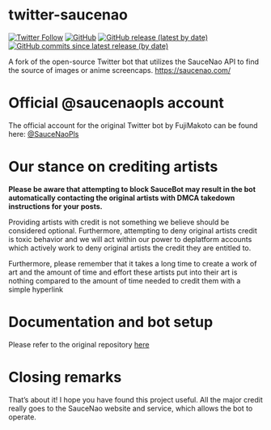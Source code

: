 # twitter-saucenao
[![Twitter Follow](https://img.shields.io/twitter/follow/saucenaopls)](https://twitter.com/saucenaopls) [![GitHub](https://img.shields.io/github/license/FujiMakoto/twitter-saucenao)](https://github.com/FujiMakoto/twitter-saucenao/blob/master/LICENSE) [![GitHub release (latest by date)](https://img.shields.io/github/v/release/fujimakoto/twitter-saucenao)](https://github.com/FujiMakoto/twitter-saucenao/releases) [![GitHub commits since latest release (by date)](https://img.shields.io/github/commits-since/fujimakoto/twitter-saucenao/latest)](https://github.com/FujiMakoto/twitter-saucenao/releases)

A fork of the open-source Twitter bot that utilizes the SauceNao API to find the source of images or anime screencaps.
https://saucenao.com/

# Official @saucenaopls account
The official account for the original Twitter bot by FujiMakoto can be found here: [@SauceNaoPls](https://twitter.com/saucenaopls)

# Our stance on crediting artists
**Please be aware that attempting to block SauceBot may result in the bot automatically contacting the original artists with DMCA takedown instructions for your posts.**

Providing artists with credit is not something we believe should be considered optional. Furthermore, attempting to deny original artists credit is toxic behavior and we will act within our power to deplatform accounts which actively work to deny original artists the credit they are entitled to.

Furthermore, please remember that it takes a long time to create a work of art and the amount of time and effort these artists put into their art is nothing compared to the amount of time needed to credit them with a simple hyperlink

# Documentation and bot setup
Please refer to the original repository [here](https://github.com/FujiMakoto/twitter-saucenao)

# Closing remarks
That’s about it! I hope you have found this project useful. All the major credit really goes to the SauceNao website and service, which allows the bot to operate.
